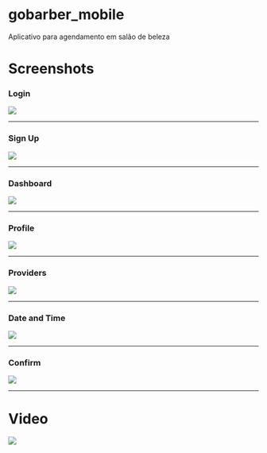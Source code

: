 # gobarber_mobile

Aplicativo para agendamento em salão de beleza

# Screenshots

### Login

![](src/screenshots/loginv2.png)  

***

### Sign Up

![](src/screenshots/signupv2.png)  

***

### Dashboard

![](src/screenshots/dashboardv3.png)  

***

### Profile

![](src/screenshots/profilev1.png)  

***

### Providers

![](src/screenshots/providersv1.png)  

***

### Date and Time

![](src/screenshots/datetime.png)  

***

### Confirm

![](src/screenshots/confirmv1.png)  

***

# Video

[![](src/screenshots/gobarber_youtube.png)](https://youtu.be/kNJdXL0Ld68)
